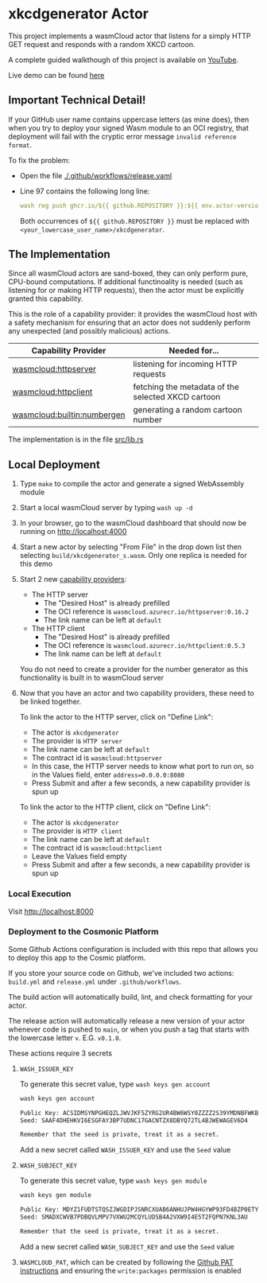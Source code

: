 # xkcdgenerator Actor

This project implements a wasmCloud actor that listens for a simply HTTP GET request and responds with a random XKCD cartoon.

A complete guided walkthough of this project is available on [YouTube](https://www.youtube.com/watch?v=7OE__0thnK4).

Live demo can be found [here](https://long-field-4538.cosmonic.app/)

## Important Technical Detail!

If your GitHub user name contains uppercase letters (as mine does), then when you try to deploy your signed Wasm module to an OCI registry, that deployment will fail with the cryptic error message `invalid reference format`.

To fix the problem:

* Open the file [./.github/workflows/release.yaml](https://github.com/ChrisWhealy/xkcdgenerator/blob/main/.github/workflows/release.yml)
* Line 97 contains the following long line:
   ```yaml
   wash reg push ghcr.io/${{ github.REPOSITORY }}:${{ env.actor-version }} build/${{ env.actor-name }}_s.wasm -a org.opencontainers.image.source=https://github.com/${{ github.REPOSITORY }} --allow-latest
   ```

   Both occurrences of `${{ github.REPOSITORY }}` must be replaced with `<your_lowercase_user_name>/xkcdgenerator`.

## The Implementation

Since all wasmCloud actors are sand-boxed, they can only perform pure, CPU-bound computations.
If additional functinoality is needed (such as listening for or making HTTP requests), then the actor must be explicitly granted this capability.

This is the role of a capability provider: it provides the wasmCloud host with a safety mechanism for ensuring that an actor does not suddenly perform any unexpected (and possibly malicious) actions.

| Capability Provider | Needed for...
|---|---
| [wasmcloud:httpserver](https://github.com/wasmCloud/interfaces/tree/main/httpserver) | listening for incoming HTTP requests
| [wasmcloud:httpclient](https://github.com/wasmCloud/interfaces/tree/main/httpclient) | fetching the metadata of the selected XKCD cartoon
| [wasmcloud:builtin:numbergen](https://github.com/wasmCloud/interfaces/tree/main/numbergen) | generating a random cartoon number

The implementation is in the file [src/lib.rs](./src/lib.rs)

## Local Deployment

1. Type `make` to compile the actor and generate a signed WebAssembly module
1. Start a local wasmCloud server by typing `wash up -d`
1. In your browser, go to the wasmCloud dashboard that should now be running on <http://localhost:4000>
1. Start a new actor by selecting "From File" in the drop down list then selecting `build/xkcdgenerator_s.wasm`.  Only one replica is needed for this demo
1. Start 2 new [capability providers](https://github.com/wasmCloud/capability-providers):
   * The HTTP server
      * The "Desired Host" is already prefilled
      * The OCI reference is `wasmcloud.azurecr.io/httpserver:0.16.2`
      * The link name can be left at `default`
   * The HTTP client
      * The "Desired Host" is already prefilled
      * The OCI reference is `wasmcloud.azurecr.io/httpclient:0.5.3`
      * The link name can be left at `default`

   You do not need to create a provider for the number generator as this functionality is built in to wasmCloud server
1. Now that you have an actor and two capability providers, these need to be linked together.

   To link the actor to the HTTP server, click on "Define Link":

   * The actor is `xkcdgenerator`
   * The provider is `HTTP server`
   * The link name can be left at `default`
   * The contract id is `wasmcloud:httpserver`
   * In this case, the HTTP server needs to know what port to run on, so in the Values field, enter `address=0.0.0.0:8080`
   * Press Submit and after a few seconds, a new capability provider is spun up

   To link the actor to the HTTP client, click on "Define Link":

   * The actor is `xkcdgenerator`
   * The provider is `HTTP client`
   * The link name can be left at `default`
   * The contract id is `wasmcloud:httpclient`
   * Leave the Values field empty
   * Press Submit and after a few seconds, a new capability provider is spun up

### Local Execution

Visit <http://localhost:8000>

### Deployment to the Cosmonic Platform

Some Github Actions configuration is included with this repo that allows you to deploy this app to the Cosmic platform.

If you store your source code on Github, we've included two actions: `build.yml` and `release.yml` under `.github/workflows`.

The build action will automatically build, lint, and check formatting for your actor.

The release action will automatically release a new version of your actor whenever code is pushed to `main`, or when you push a tag that starts with the lowercase letter `v`.  E.G. `v0.1.0`.

These actions require 3 secrets
1. `WASH_ISSUER_KEY`

   To generate this secret value, type `wash keys gen account`

   ```bash
   wash keys gen account

   Public Key: ACSIDMSYNPGHEQZLJWVJKF5ZYRG2UR4BW6WSY0ZZZZ2S39YMDNBFWKB3
   Seed: SAAF4DHEHKVI6ESGFAY3BP7UDNC17GACNTZX8DBYQ72TL4BJWEWAGEV6D4

   Remember that the seed is private, treat it as a secret.
   ```

   Add a new secret called `WASH_ISSUER_KEY` and use the `Seed` value

1. `WASH_SUBJECT_KEY`

   To generate this secret value, type `wash keys gen module`

   ```bash
   wash keys gen module

   Public Key: MDYZ1FUDTSTQSZJWGDIPJSNRCXUAB6ANHUJPW4HGYWP93FD4BZP0ETY1
   Seed: SMADXCWVB7PDBQVLMPV7VXWU2MCQYLUDSB4A2VXW9I4E5T2FQPN7KNL3AU

   Remember that the seed is private, treat it as a secret.
   ```

   Add a new secret called `WASH_SUBJECT_KEY` and use the `Seed` value


1. `WASMCLOUD_PAT`, which can be created by following the [Github PAT instructions](https://docs.github.com/en/authentication/keeping-your-account-and-data-secure/creating-a-personal-access-token) and ensuring the `write:packages` permission is enabled
